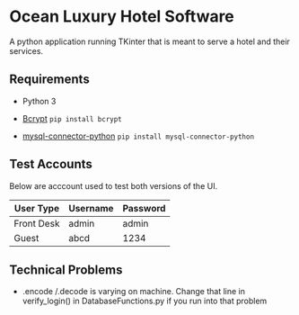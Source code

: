 
# Ocean Luxury Hotel Software
 A python application running TKinter that is meant to serve a hotel and their services.

## Requirements

 - Python 3

 - [Bcrypt](https://pypi.org/project/bcrypt/)
`pip install bcrypt`
 - [mysql-connector-python](https://pypi.org/project/mysql-connector-python/)
 `pip install mysql-connector-python`

## Test Accounts
Below are acccount used to test both versions of the UI.



 User Type | Username | Password  |
-----------|----------|-----------|
  Front Desk | admin | admin |
 Guest | abcd | 1234 |


## Technical Problems
- .encode /.decode is varying on machine. Change that line in verify_login() in DatabaseFunctions.py if you run into that problem
